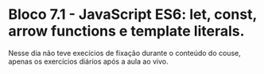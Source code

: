 # Bloco 7.1 - JavaScript ES6: let, const, arrow functions e template literals.

Nesse dia não teve execícios de fixação durante o conteúdo do couse, apenas os exercícios diários após a 
aula ao vivo.
